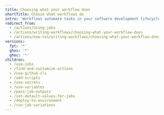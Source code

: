 ```yaml
---
title: Choosing what your workflow does
shortTitle: Choose what workflows do
intro: 'Workflows automate tasks in your software development lifecycle. Many tasks that you manually complete can be converted to a {% data variables.product.prodname_actions %} workflow.'
redirect_from:
  - /actions/using-jobs
  - /actions/writing-workflows/choosing-what-your-workflow-does
  - /actions/how-tos/writing-workflows/choosing-what-your-workflow-does
versions:
  fpt: '*'
  ghes: '*'
  ghec: '*'
children:
  - /use-jobs
  - /find-and-customize-actions
  - /use-github-cli
  - /add-scripts
  - /use-secrets
  - /use-variables
  - /pass-job-outputs
  - /set-default-values-for-jobs
  - /deploy-to-environment
  - /run-job-variations
---
```

